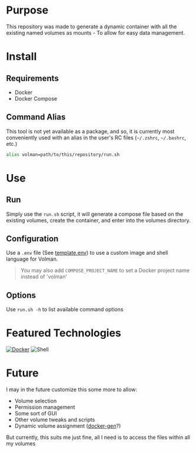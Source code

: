# Purpose
This repository was made to generate a dynamic container with all the existing named volumes as mounts - To allow for easy data management.

# Install
## Requirements
- Docker
- Docker Compose

## Command Alias
This tool is not yet available as a package, and so, it is currently most conveniently used with an alias in the user's RC files (`~/.zshrc`, `~/.bashrc`, etc.)
```sh
alias volman=path/to/this/repository/run.sh
```

# Use
## Run
Simply use the `run.sh` script, it will generate a compose file based on the existing volumes, create the container, and enter into the volumes directory.

## Configuration
Use a `.env` file (See [template.env](./template.env)) to use a custom image and shell language for Volman.
> You may also add `COMPOSE_PROJECT_NAME` to set a Docker project name instead of 'volman'

## Options
Use `run.sh -h` to list available command options

# Featured Technologies
[![Docker](https://img.shields.io/badge/docker-%230db7ed.svg?style=for-the-badge&logo=docker&logoColor=white)](https://github.com/DeanAyalon/verdaccio/pkgs/container/verdaccio)
![Shell](https://img.shields.io/badge/shell-%23121011.svg?style=for-the-badge&logo=gnu-bash&logoColor=white)


# Future
I may in the future customize this some more to allow:
- Volume selection 
- Permission management
- Some sort of GUI
- Other volume tweaks and scripts
- Dynamic volume assignment ([docker-gen](https://github.com/nginx-proxy/docker-gen)?)

But currently, this suits me just fine, all I need is to access the files within all my volumes